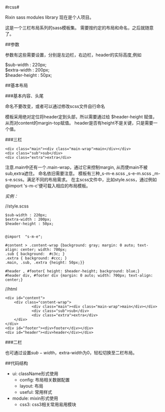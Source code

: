 #rcss#

Rixin sass modules library
现在是个人项目。

这是一个三栏布局系列的sass模板集。
需要按约定的布局和命名，之后就随意了。

##参数


参数有这些需要设置，分别是左边栏，右边栏，header的实际高度,例如

$sub-width : 220px;</br>
$extra-width : 200px;</br>
$header-height : 50px;</br>


##基本布局

###基本内容、头尾
    <div id="content"></div>
    <div id="footer"></div>
    <div id="header"></div>
命名不要改变，或者可以通过修改scss文件自行命名

模板采用绝对定位将header定到头部，所以需要通过给 $header-height 赋值，从而对content的margin-top赋值。
header是否有height不是关键，只是需要一个值。

###三栏

    <div class="main"><div class="main-wrap">main</div></div>
    <div class="sub">sub</div>
    <div class="extra">extra</div>
    
注意.main中还有一个.main-wrap，通过它来控制margin, 从而使main不被sub,extra遮住。
命名依旧需要注意。
模板有三种_s-m-e.scss  _s-e-m.scss  _m-s-e.scss。满足不同的布局需求。
在主scss文件中，比如style.scss，通过例如@import 's-m-c'便可载入相应的布局模板。

*实例：*

//style.scss

    $sub-width : 220px;
    $extra-width : 200px;
    $header-height : 50px;


    @import  "s-m-e";

    #content > .content-wrap {background: gray; margin: 0 auto; text-align: center; width: 700px;
    .sub { background:  #c3c; }
    .extra { background: #ccc; }
    .main, .sub, .extra {height: 50px;}}

    #header , #footer{ height: $header-height; background: blue;}
    #header div, #footer div {margin: 0 auto; width: 700px; text-align: center;}


//html

    <div id="content">
        <div class="content-wrap">
                <div class="main"><div class="main-wrap">main</div></div>
                <div class="sub">sub</div>
                <div class="extra">extra</div>
        </div>
    </div>
    <div id="footer"><div>footer</div></div>
    <div id="header"><div>header</div></div>

###二栏

也可通过设置$sub-width，$extra-width为0，轻松切换至二栏布局。

##代码结构

- ui: className形式使用
    - config: 布局相关数据配置
    - layout: 布局
    - useful: 常用样式
- module: mixin形式使用
    - css3: css3相关常用易用模块
